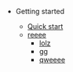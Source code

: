 - Getting started

  - [Quick start](README.md)
  - [reeee](sox.md)
	  - [lolz](#gg1)
	  - gg
	  - [qweeee](#gg2)
